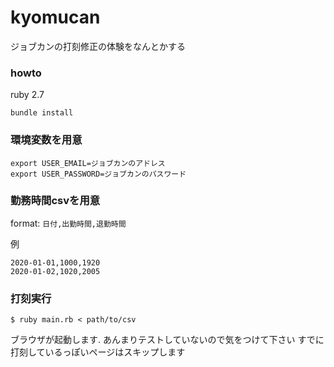 # kyomucan

ジョブカンの打刻修正の体験をなんとかする

### howto

ruby 2.7

```
bundle install
```

### 環境変数を用意

```
export USER_EMAIL=ジョブカンのアドレス
export USER_PASSWORD=ジョブカンのパスワード
```

### 勤務時間csvを用意

format: `日付,出勤時間,退勤時間`

例
```
2020-01-01,1000,1920
2020-01-02,1020,2005
```

### 打刻実行

```
$ ruby main.rb < path/to/csv
```

ブラウザが起動します. あんまりテストしていないので気をつけて下さい
すでに打刻しているっぽいページはスキップします
